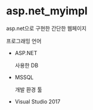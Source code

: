 # asp.net_myimpl
asp.net으로 구현한 간단한 웹페이지


  프로그래밍 언어
* ASP.NET 

  사용한 DB
* MSSQL 

  개발 환경 툴
* Visual Studio 2017 

